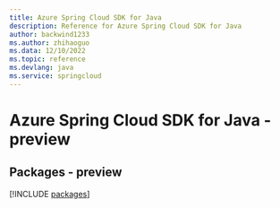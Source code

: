 ```yaml
---
title: Azure Spring Cloud SDK for Java
description: Reference for Azure Spring Cloud SDK for Java
author: backwind1233
ms.author: zhihaoguo
ms.data: 12/10/2022
ms.topic: reference
ms.devlang: java
ms.service: springcloud
---
```

# Azure Spring Cloud SDK for Java - preview
## Packages - preview
[!INCLUDE [packages](spring-cloud-index.md)]